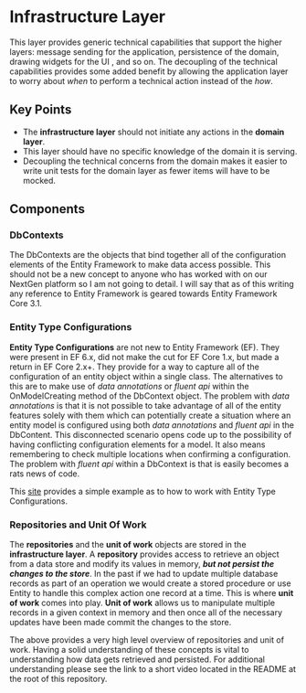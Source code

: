 # Infrastructure Layer
This layer provides generic technical capabilities that support the higher layers: message sending for the application, persistence of the domain, drawing widgets for the UI , and so on.  The decoupling of the technical capabilities provides some added benefit by allowing the application layer to worry about *when* to perform a technical action instead of the *how*.

## Key Points
* The **infrastructure layer** should not initiate any actions in the **domain layer**.
* This layer should have no specific knowledge of the domain it is serving.
* Decoupling the technical concerns from the domain makes it easier to write unit tests for the domain layer as fewer items will have to be mocked.

## Components

### DbContexts
The DbContexts are the objects that bind together all of the configuration elements of the Entity Framework to make data access possible.  This should not be a new concept to anyone who has worked with on our NextGen platform so I am not going to detail. I will say that as of this writing any reference to Entity Framework is geared towards Entity Framework Core 3.1.

### Entity Type Configurations
**Entity Type Configurations** are not new to Entity Framework (EF).  They were present in EF 6.x, did not make the cut for EF Core 1.x, but made a return in EF Core 2.x+.  They provide for a way to capture all of the configuration of an entity object within a single class.  The alternatives to this are to make use of *data annotations* or *fluent api* within the OnModelCreating method of the DbContext object.  The problem with *data annotations* is that it is not possible to take advantage of all of the entity features solely with them which can potentially create a situation where an entity model is configured using both *data annotations* and *fluent api* in the DbContent.  This disconnected scenario opens code up to the possibility of having conflicting configuration elements for a model.  It also means remembering to check multiple locations when confirming a configuration.  The problem with *fluent api* within a DbContext is that is easily becomes a rats news of code.

This [site](http://anthonygiretti.com/2018/01/11/entity-framework-core-2-entity-type-configuration/) provides a simple example as to how to work with Entity Type Configurations.

### Repositories and Unit Of Work

The **repositories** and the **unit of work** objects are stored in the **infrastructure layer**.  A **repository** provides access to retrieve an object from a data store and modify its values in memory, ***but not persist the changes to the store***.  In the past if we had to update multiple database records as part of an operation we would create a stored procedure or use Entity to handle this complex action one record at a time.  This is where **unit of work** comes into play.  **Unit of work** allows us to manipulate multiple records in a given context in memory and then once all of the necessary updates have been made commit the changes to the store.

The above provides a very high level overview of repositories and unit of work.  Having a solid understanding of these concepts is vital to understanding how data gets retrieved and persisted.  For additional understanding please see the link to a short video located in the README at the root of this repository.


